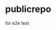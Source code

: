 # publicrepo
for e2e test










































































































































































































































































































































































































































































































































































































































































































































































